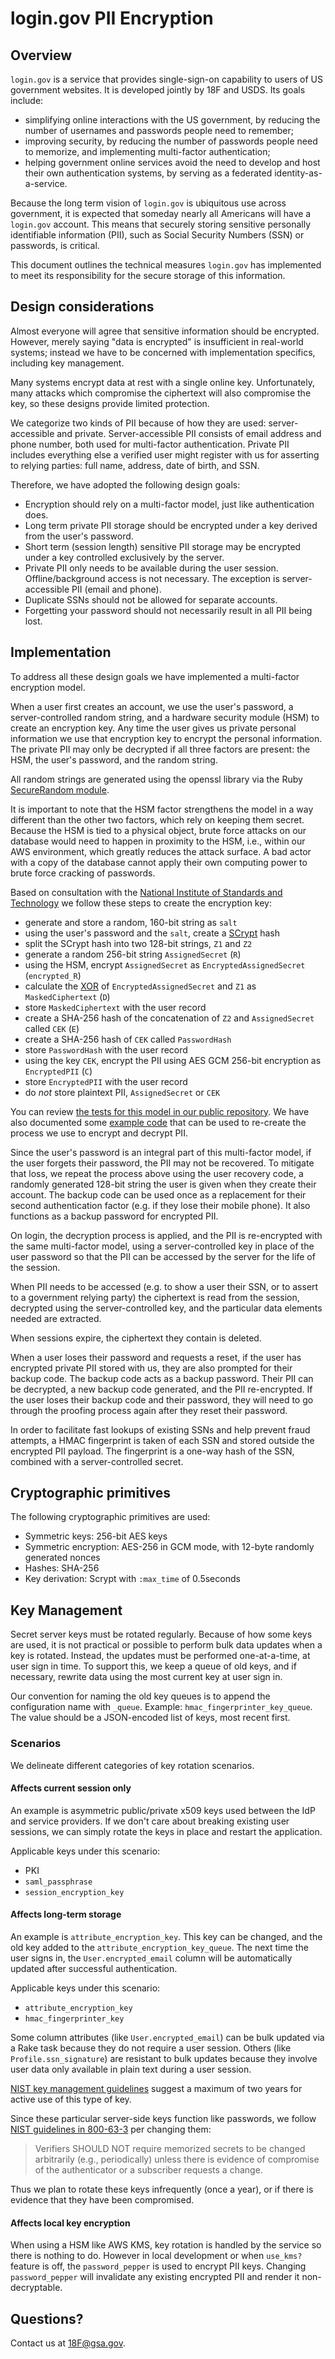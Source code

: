 # login.gov PII Encryption

## Overview

`login.gov` is a service that provides single-sign-on capability to
users of US government websites. It is developed jointly by 18F and USDS.
Its goals include:

* simplifying online interactions with the US government, by
  reducing the number of usernames and passwords people need to remember;
* improving security, by reducing the number of passwords people need to memorize,
  and implementing multi-factor authentication;
* helping government online services avoid the need to develop and host their
  own authentication systems, by serving as a federated identity-as-a-service.

Because the long term vision of `login.gov` is ubiquitous use across
government, it is expected that someday nearly all Americans will have a
`login.gov` account. This means that securely storing sensitive personally identifiable
information (PII), such as Social Security Numbers (SSN) or passwords, is critical.

This document outlines the technical measures `login.gov` has implemented to
meet its responsibility for the secure storage of this information.

## Design considerations

Almost everyone will agree that sensitive information should be encrypted.
However, merely saying "data is encrypted" is insufficient in real-world
systems; instead we have to be concerned with implementation specifics,
including key management.

Many systems encrypt data at rest with a single online key.
Unfortunately, many attacks which compromise the
ciphertext will also compromise the key, so these designs provide limited
protection.

We categorize two kinds of PII because of how they are used: server-accessible and private.
Server-accessible PII consists of email address and phone number, both used for multi-factor authentication.
Private PII includes everything else a verified user might register with us for asserting to relying parties:
full name, address, date of birth, and SSN.

Therefore, we have adopted the following design goals:

* Encryption should rely on a multi-factor model, just like authentication does.
* Long term private PII storage should be encrypted under a key derived from the user's
  password.
* Short term (session length) sensitive PII storage may be encrypted
  under a key controlled exclusively by the server.
* Private PII only needs to be available during the user session. Offline/background
  access is not necessary. The exception is server-accessible PII (email and phone).
* Duplicate SSNs should not be allowed for separate accounts.
* Forgetting your password should not necessarily result in all PII being lost.

## Implementation

To address all these design goals we have implemented a multi-factor
encryption model.

When a user first creates an account, we use the user's password,
a server-controlled random string, and a hardware security module (HSM)
to create an encryption key.
Any time the user gives us private personal information
we use that encryption key to encrypt the personal information.
The private PII may only be decrypted if all three factors are present: the HSM,
the user's password, and the random string.

All random strings are generated using the openssl library via
the Ruby [SecureRandom module](https://ruby-doc.org/stdlib-2.3.0/libdoc/securerandom/rdoc/SecureRandom.html).

It is important to note that the HSM factor strengthens the model in a
way different than the other two factors, which rely on keeping them secret.
Because the HSM is tied to a physical object, brute force attacks on our database
would need to happen in proximity to the HSM, i.e., within our AWS environment, which greatly
reduces the attack surface. A bad actor with a copy of the database cannot
apply their own computing power to brute force cracking of passwords.

Based on consultation with the [National Institute of Standards and Technology](https://www.nist.gov/)
we follow these steps to create the encryption key:

* generate and store a random, 160-bit string as `salt`
* using the user's password and the `salt`, create a [SCrypt](https://github.com/pbhogan/scrypt) hash
* split the SCrypt hash into two 128-bit strings, `Z1` and `Z2`
* generate a random 256-bit string `AssignedSecret` (`R`)
* using the HSM, encrypt `AssignedSecret` as `EncryptedAssignedSecret` (`encrypted_R`)
* calculate the [XOR](https://en.wikipedia.org/wiki/Exclusive_or)
  of `EncryptedAssignedSecret` and `Z1` as `MaskedCiphertext` (`D`)
* store `MaskedCiphertext` with the user record
* create a SHA-256 hash of the concatenation of `Z2` and `AssignedSecret` called `CEK` (`E`)
* create a SHA-256 hash of `CEK` called `PasswordHash`
* store `PasswordHash` with the user record
* using the key `CEK`, encrypt the PII using AES GCM 256-bit encryption
  as `EncryptedPII` (`C`)
* store `EncryptedPII` with the user record
* do *not* store plaintext PII, `AssignedSecret` or `CEK`

You can review [the tests for this model in our public repository](https://github.com/18F/identity-idp/blob/master/spec/services/pii/nist_encryption_spec.rb). We have also documented some [example code](https://github.com/18F/identity-idp/blob/master/docs/encryption-examples.md) that can be used to re-create the process we use to encrypt and decrypt PII.

Since the user's password is an integral part of this multi-factor
model, if the user forgets their password, the PII may not be recovered.
To mitigate that loss, we repeat the process above using the user recovery
code, a randomly generated 128-bit string the user is given when they create
their account. The backup code can be used once as a replacement for their
second authentication factor (e.g. if they lose their mobile phone). It also functions
as a backup password for encrypted PII.

On login, the decryption process is applied, and the PII is re-encrypted
with the same multi-factor model, using a server-controlled key in place of the user
password so that the PII can be accessed by the server for the life of the session.

When PII needs to be accessed (e.g. to show a user their SSN, or to assert to a
government relying party) the ciphertext is
read from the session, decrypted using the server-controlled key, and the
particular data elements needed are extracted.

When sessions expire, the ciphertext they contain is deleted.

When a user loses their password and requests a reset, if the user has
encrypted private PII stored with us, they are also prompted for their backup code.
The backup code acts as a backup password. Their PII can be decrypted,
a new backup code generated, and the PII re-encrypted. If the user loses their
backup code and their password, they will need to go through the proofing process
again after they reset their password.

In order to facilitate fast lookups of existing SSNs and help prevent
fraud attempts, a HMAC fingerprint is taken of each SSN and stored outside
the encrypted PII payload. The fingerprint is a one-way hash of the SSN, combined
with a server-controlled secret.

## Cryptographic primitives

The following cryptographic primitives are used:

- Symmetric keys: 256-bit AES keys
- Symmetric encryption: AES-256 in GCM mode, with 12-byte randomly generated
  nonces
- Hashes: SHA-256
- Key derivation: Scrypt with `:max_time` of 0.5seconds

## Key Management

Secret server keys must be rotated regularly. Because of how some keys are used,
it is not practical or possible to perform bulk data updates when
a key is rotated. Instead, the updates must be performed one-at-a-time,
at user sign in time. To support this, we keep a queue of old keys, and if necessary,
rewrite data using the most current key at user sign in.

Our convention for naming the old key queues is to append the configuration name
with `_queue`. Example: `hmac_fingerprinter_key_queue`. The value
should be a JSON-encoded list of keys, most recent first.

### Scenarios

We delineate different categories of key rotation scenarios.

#### Affects current session only

An example is asymmetric public/private x509 keys used between the IdP and service
providers. If we don't care about breaking existing user sessions, we can simply
rotate the keys in place and restart the application.

Applicable keys under this scenario:

* PKI
* `saml_passphrase`
* `session_encryption_key`

#### Affects long-term storage

An example is `attribute_encryption_key`. This key can be changed, and the old key added
to the `attribute_encryption_key_queue`. The next time the user signs in,
the `User.encrypted_email` column will be automatically updated after successful
authentication.

Applicable keys under this scenario:

* `attribute_encryption_key`
* `hmac_fingerprinter_key`

Some column attributes (like `User.encrypted_email`) can be bulk updated via a Rake task
because they do not require a user session. Others (like `Profile.ssn_signature`) are resistant
to bulk updates because they involve user data only available in plain text during a user session.

[NIST key management guidelines](http://nvlpubs.nist.gov/nistpubs/SpecialPublications/NIST.SP.800-57pt1r4.pdf)
suggest a maximum of two years for active use of this type of key.

Since these particular server-side keys function like passwords, we follow [NIST guidelines in 800-63-3](https://pages.nist.gov/800-63-3/sp800-63b.html#sec5)
per changing them:

> Verifiers SHOULD NOT require memorized secrets to be changed arbitrarily (e.g., periodically) unless there is evidence of compromise of the authenticator or a subscriber requests a change.

Thus we plan to rotate these keys infrequently (once a year), or if there is evidence that they have been compromised.

#### Affects local key encryption

When using a HSM like AWS KMS, key rotation is handled by the service so there is nothing
to do. However in local development or when `use_kms?` feature is off,
the `password_pepper` is used to encrypt PII keys. Changing `password_pepper` will invalidate
any existing encrypted PII and render it non-decryptable.

## Questions?

Contact us at 18F@gsa.gov.
